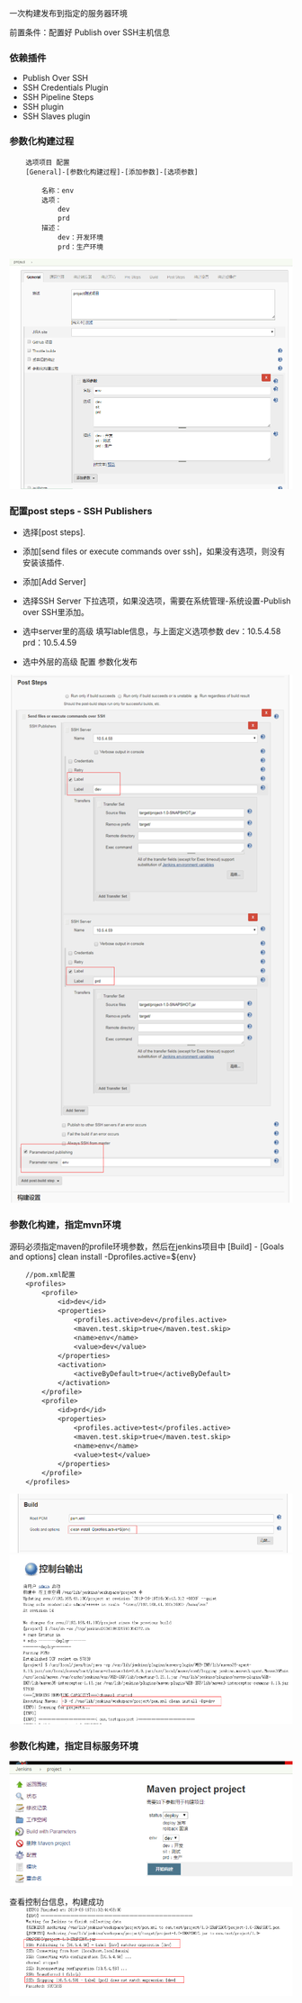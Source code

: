
一次构建发布到指定的服务器环境

前置条件：配置好 Publish over SSH主机信息
### 依赖插件	
* Publish Over SSH	
* SSH Credentials Plugin	
* SSH Pipeline Steps	
* SSH plugin
* SSH Slaves plugin
### 参数化构建过程
```
    选项项目 配置
    [General]-[参数化构建过程]-[添加参数]-[选项参数]

    	名称：env
        选项：
            dev
            prd
        描述：
            dev：开发环境
            prd：生产环境

```
![](./resources/20190619111915.png)

### 配置post steps - SSH Publishers
 
* 选择[post steps].
* 添加[send files or execute commands over ssh]，如果没有选项，则没有安装该插件.
* 添加[Add Server]　　　　　　
* 选择SSH Server 下拉选项，如果没选项，需要在系统管理-系统设置-Publish over SSH里添加。
* 选中server里的高级 填写lable信息，与上面定义选项参数
    dev：10.5.4.58
    prd：10.5.4.59

* 选中外层的高级 配置 参数化发布

![](./resources/111.png)

### 参数化构建，指定mvn环境
源码必须指定maven的profile环境参数，然后在jenkins项目中 [Build] - [Goals and options] clean install -Dprofiles.active=${env}
```
    //pom.xml配置
    <profiles>
        <profile>
            <id>dev</id>
            <properties>
                <profiles.active>dev</profiles.active>
                <maven.test.skip>true</maven.test.skip>
                <name>env</name>
                <value>dev</value>
            </properties>
            <activation>
                <activeByDefault>true</activeByDefault>
            </activation>
        </profile>
        <profile>
            <id>prd</id>
            <properties>
                <profiles.active>test</profiles.active>
                <maven.test.skip>true</maven.test.skip>
                <name>env</name>
                <value>test</value>
            </properties>
        </profile>
    </profiles>
```

![](./resources/20190619161043.png)
![](./resources/20190619161122.png)

### 参数化构建，指定目标服务环境
![](./resources/20190619113517.png)

查看控制台信息，构建成功
![](./resources/20190619113700.png)